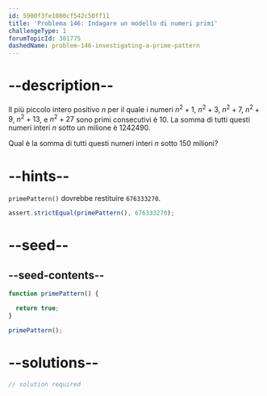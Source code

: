 ```yaml
---
id: 5900f3fe1000cf542c50ff11
title: 'Problema 146: Indagare un modello di numeri primi'
challengeType: 1
forumTopicId: 301775
dashedName: problem-146-investigating-a-prime-pattern
---
```


# --description--

Il più piccolo intero positivo $n$ per il quale i numeri $n^2 + 1$, $n^2 + 3$, $n^2 + 7$, $n^2 + 9$, $n^2 + 13$, e $n^2 + 27$ sono primi consecutivi è 10. La somma di tutti questi numeri interi $n$ sotto un milione è 1242490.

Qual è la somma di tutti questi numeri interi $n$ sotto 150 milioni?

# --hints--

`primePattern()` dovrebbe restituire `676333270`.

```js
assert.strictEqual(primePattern(), 676333270);
```

# --seed--

## --seed-contents--

```js
function primePattern() {

  return true;
}

primePattern();
```

# --solutions--

```js
// solution required
```
